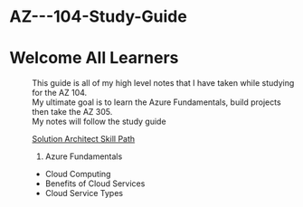 # AZ---104-Study-Guide

# Welcome All Learners

<dd>This guide is all of my high level notes that I have taken while studying for the AZ 104.</dd>
<dd>My ultimate goal is to learn the Azure Fundamentals, build projects then take the AZ 305.</dd>

<dd>My notes will follow the study guide<dd> 


[Solution Architect Skill Path](https://azure.microsoft.com/mediahandler/files/resourcefiles/azure-skills-navigator-for-solutions-architects/Azure_Infra_Guide_SolutionArchitect-2022.05.19.pdf)

1. Azure Fundamentals
* Cloud Computing
* Benefits of Cloud Services
* Cloud Service Types
